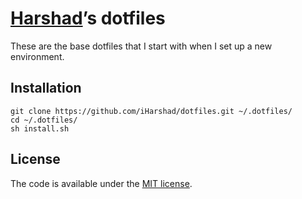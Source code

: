 # [Harshad](https://github.com/iHarshad)’s dotfiles

These are the base dotfiles that I start with when I set up a new environment. 

## Installation
```
git clone https://github.com/iHarshad/dotfiles.git ~/.dotfiles/
cd ~/.dotfiles/
sh install.sh
```

## License

The code is available under the [MIT license](LICENSE.txt).
